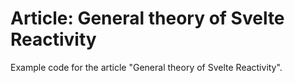# Article: General theory of Svelte Reactivity

Example code for the article "General theory of Svelte Reactivity".